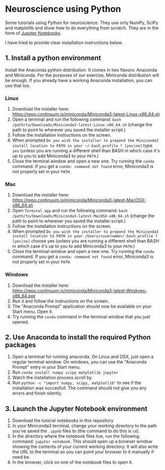 Neuroscience using Python
=========================

Some tutorials using Python for neuroscience. They use only NumPy, SciPy and matplotlib and show how to do everything from scratch.
They are in the form of [Jupyter Notebooks](https://jupyter.org).

I have tried to provide clear installation instructions below. 

## 1. Install a python environment

Install the Anaconda python distribution. It comes in two flavors: Anaconda and Miniconda. For the purposes of our exercise, Miniconda distribution will be enough. If you already have a working Anaconda installation, you can use that too.
 
### Linux

1. Download the installer here: https://repo.continuum.io/miniconda/Miniconda3-latest-Linux-x86_64.sh
1. Open a terminal and run the following command: `bash /path/to/Downloads/Miniconda3-latest-Linux-x86_64.sh` (change the path to point to wherever you saved the installer script.)
1. Follow the installation instructions on the screen.
1. When prompted `Do you wish the installer to prepend the Miniconda3 install location to PATH in your ~/.bash_profile ? [yes|no]` type `yes` (unless you are running a different shell than BASH in which case it's up to you to add Miniconda3 to your `PATH`.)
1. Close the terminal window and open a new one. Try running the `conda` command. If you get a `conda: command not found` error, Miniconda3 is not properly set in your `PATH`. 

### Mac

1. Download the installer here: https://repo.continuum.io/miniconda/Miniconda3-latest-MacOSX-x86_64.sh
1. Open `Terminal.app` and run the following command: `bash /path/to/Downloads/Miniconda3-latest-MacOSX-x86_64.sh` (change the path to point to wherever you saved the installer script.)
1. Follow the installation instructions on the screen.
1. When prompted `Do you wish the installer to prepend the Miniconda3 install location to PATH in your /Users/<username>/.bash_profile ? [yes|no]` choose yes (unless you are running a different shell than BASH in which case it's up to you to add Miniconda3 to your `PATH`.)
1. Close the terminal window and open a new one. Try running the `conda` command. If you get a `conda: command not found` error, Miniconda3 is not properly set in your `PATH`. 

### Windows

1. Download the installer here: https://repo.continuum.io/miniconda/Miniconda3-latest-Windows-x86_64.exe
1. Run it and follow the instructions on the screen.
1. The "Anaconda Prompt" application should now be available on your Start menu. Open it.
1. Try running the `conda` command in the terminal window that you just opened.


## 2. Use Anaconda to install the required Python packages

1. Open a terminal for running anaconda. On Linux and OSX, just open a regular terminal window. On windows, you can use the "Anaconda Prompt" entry in your Start menu. 
1. Run `conda install numpy scipy matplotlib jupyter`
1. Watch the installation process scroll by.
1. Run `python -c "import numpy, scipy, matplotlib"` to see if the installation was succesfull. The command should not give you any errors and finish silently.


## 3. Launch the Jupyter Notebook environment

1. Download the tutorial notebooks in this repository
1. In your Miniconda3 terminal, change your working directory to the path you've saved the `.ipynb` files to (the command to do this is `cd`).
1. In the directory where the notebook files live, run the following command: `jupyter notebook`. This should open up a browser window showing the contents of your current working directory. It will also write the URL to the terminal so you can point your browser to it manually if need be.
1. In the browser, click on one of the notebook files to open it.
